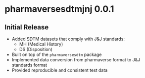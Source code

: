 # pharmaversesdtmjnj 0.0.1

## Initial Release

* Added SDTM datasets that comply with J&J standards:
  * MH (Medical History)
  * DS (Disposition)
* Built on top of the `pharmaversesdtm` package
* Implemented data conversion from pharmaverse format to J&J standards format
* Provided reproducible and consistent test data
